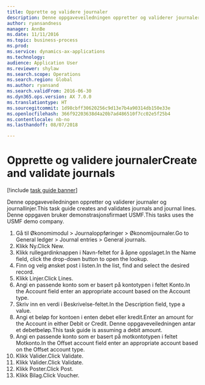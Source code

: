 ```yaml
--- 
title: Opprette og validere journaler
description: Denne oppgaveveiledningen oppretter og validerer journaler og journallinjer.
author: ryansandness
manager: AnnBe
ms.date: 11/11/2016
ms.topic: business-process
ms.prod: 
ms.service: dynamics-ax-applications
ms.technology: 
audience: Application User
ms.reviewer: shylaw
ms.search.scope: Operations
ms.search.region: Global
ms.author: ryansand
ms.search.validFrom: 2016-06-30
ms.dyn365.ops.version: AX 7.0.0
ms.translationtype: HT
ms.sourcegitcommit: 1d98cbff30620256c9d13e7b4a90314db150e33e
ms.openlocfilehash: 366f92203638d4a20b7ad486510f7cc02e5f25b4
ms.contentlocale: nb-no
ms.lasthandoff: 08/07/2018

---
```

# <a name="create-and-validate-journals"></a><span data-ttu-id="0c569-103">Opprette og validere journaler</span><span class="sxs-lookup"><span data-stu-id="0c569-103">Create and validate journals</span></span>

[!include [task guide banner](../../includes/task-guide-banner.md)]

<span data-ttu-id="0c569-104">Denne oppgaveveiledningen oppretter og validerer journaler og journallinjer.</span><span class="sxs-lookup"><span data-stu-id="0c569-104">This task guide creates and validates journals and journal lines.</span></span> <span data-ttu-id="0c569-105">Denne oppgaven bruker demonstrasjonsfirmaet USMF.</span><span class="sxs-lookup"><span data-stu-id="0c569-105">This tasks uses the USMF demo company.</span></span>  



1. <span data-ttu-id="0c569-106">Gå til Økonomimodul > Journaloppføringer > Økonomijournaler.</span><span class="sxs-lookup"><span data-stu-id="0c569-106">Go to General ledger > Journal entries > General journals.</span></span>
2. <span data-ttu-id="0c569-107">Klikk Ny.</span><span class="sxs-lookup"><span data-stu-id="0c569-107">Click New.</span></span>
3. <span data-ttu-id="0c569-108">Klikk rullegardinknappen i Navn-feltet for å åpne oppslaget.</span><span class="sxs-lookup"><span data-stu-id="0c569-108">In the Name field, click the drop-down button to open the lookup.</span></span>
4. <span data-ttu-id="0c569-109">Finn og velg ønsket post i listen.</span><span class="sxs-lookup"><span data-stu-id="0c569-109">In the list, find and select the desired record.</span></span>
5. <span data-ttu-id="0c569-110">Klikk Linjer.</span><span class="sxs-lookup"><span data-stu-id="0c569-110">Click Lines.</span></span>
6. <span data-ttu-id="0c569-111">Angi en passende konto som er basert på kontotypen i feltet Konto.</span><span class="sxs-lookup"><span data-stu-id="0c569-111">In the Account field enter an appropriate account based on the Account type.</span></span>
7. <span data-ttu-id="0c569-112">Skriv inn en verdi i Beskrivelse-feltet.</span><span class="sxs-lookup"><span data-stu-id="0c569-112">In the Description field, type a value.</span></span>
8. <span data-ttu-id="0c569-113">Angi et beløp for kontoen i enten debet eller kredit.</span><span class="sxs-lookup"><span data-stu-id="0c569-113">Enter an amount for the Account in either Debit or Credit.</span></span> <span data-ttu-id="0c569-114">Denne oppgaveveiledningen antar et debetbeløp.</span><span class="sxs-lookup"><span data-stu-id="0c569-114">This task guide is assuming a debit amount.</span></span>
9. <span data-ttu-id="0c569-115">Angi en passende konto som er basert på motkontotypen i feltet Motkonto.</span><span class="sxs-lookup"><span data-stu-id="0c569-115">In the Offset account field enter an appropriate account based on the Offset account type.</span></span>
10. <span data-ttu-id="0c569-116">Klikk Valider.</span><span class="sxs-lookup"><span data-stu-id="0c569-116">Click Validate.</span></span>
11. <span data-ttu-id="0c569-117">Klikk Valider.</span><span class="sxs-lookup"><span data-stu-id="0c569-117">Click Validate.</span></span>
12. <span data-ttu-id="0c569-118">Klikk Poster.</span><span class="sxs-lookup"><span data-stu-id="0c569-118">Click Post.</span></span>
13. <span data-ttu-id="0c569-119">Klikk Bilag.</span><span class="sxs-lookup"><span data-stu-id="0c569-119">Click Voucher.</span></span>


